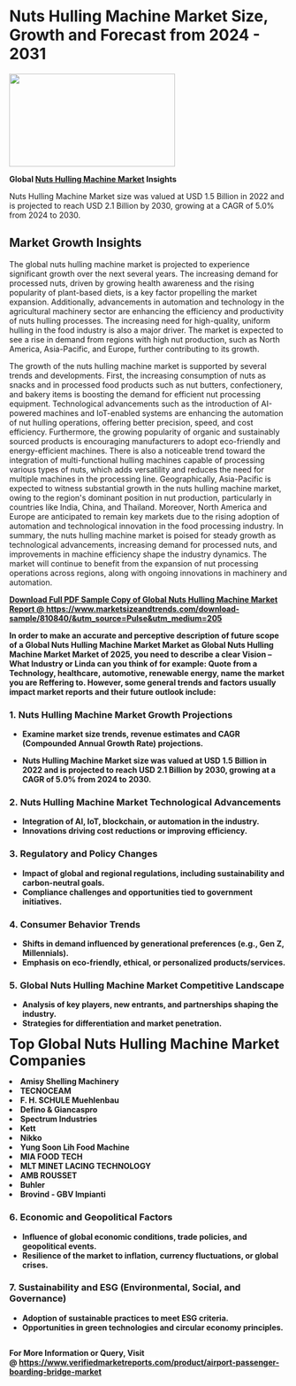 <H1>Nuts Hulling Machine Market Size, Growth and Forecast from 2024 - 2031</H1><img class="aligncenter size-medium wp-image-584254" src="https://thirdeyenews.in/wp-content/uploads/2024/09/Global-Market-Research-300x168.jpeg" alt="" width="300" height="168" /><p><strong>Global&nbsp;<a href="https://www.marketsizeandtrends.com/download-sample/810840/&amp;utm_source=Pulse&amp;utm_medium=205">Nuts Hulling Machine Market</a> Insights</strong></p><p>Nuts Hulling Machine Market size was valued at USD 1.5 Billion in 2022 and is projected to reach USD 2.1 Billion by 2030, growing at a CAGR of 5.0% from 2024 to 2030.</p><p><h2>Market Growth Insights</h2> <p>The global nuts hulling machine market is projected to experience significant growth over the next several years. The increasing demand for processed nuts, driven by growing health awareness and the rising popularity of plant-based diets, is a key factor propelling the market expansion. Additionally, advancements in automation and technology in the agricultural machinery sector are enhancing the efficiency and productivity of nuts hulling processes. The increasing need for high-quality, uniform hulling in the food industry is also a major driver. The market is expected to see a rise in demand from regions with high nut production, such as North America, Asia-Pacific, and Europe, further contributing to its growth.</p> <p><strong><a href="#"></a></strong></p> <p>The growth of the nuts hulling machine market is supported by several trends and developments. First, the increasing consumption of nuts as snacks and in processed food products such as nut butters, confectionery, and bakery items is boosting the demand for efficient nut processing equipment. Technological advancements such as the introduction of AI-powered machines and IoT-enabled systems are enhancing the automation of nut hulling operations, offering better precision, speed, and cost efficiency. Furthermore, the growing popularity of organic and sustainably sourced products is encouraging manufacturers to adopt eco-friendly and energy-efficient machines. There is also a noticeable trend toward the integration of multi-functional hulling machines capable of processing various types of nuts, which adds versatility and reduces the need for multiple machines in the processing line. Geographically, Asia-Pacific is expected to witness substantial growth in the nuts hulling machine market, owing to the region's dominant position in nut production, particularly in countries like India, China, and Thailand. Moreover, North America and Europe are anticipated to remain key markets due to the rising adoption of automation and technological innovation in the food processing industry. In summary, the nuts hulling machine market is poised for steady growth as technological advancements, increasing demand for processed nuts, and improvements in machine efficiency shape the industry dynamics. The market will continue to benefit from the expansion of nut processing operations across regions, along with ongoing innovations in machinery and automation. <p><strong><a href="#"></p><p><span class=""><strong>Download Full PDF Sample Copy of Global Nuts Hulling Machine Market Report</strong> @ <a href="https://www.marketsizeandtrends.com/download-sample/810840/&amp;utm_source=Pulse&amp;utm_medium=205" target="_blank">https://www.marketsizeandtrends.com/download-sample/810840/&amp;utm_source=Pulse&amp;utm_medium=205</a></span></p><p>In order to make an accurate and perceptive description of future scope of a Global&nbsp;Nuts Hulling Machine Market Market as Global&nbsp;Nuts Hulling Machine Market Market of 2025, you need to describe a clear Vision &ndash; What Industry or Linda can you think of for example: Quote from a Technology, healthcare, automotive, renewable energy, name the market you are Reffering to. However, some general trends and factors usually impact market reports and their future outlook include:</p><h3>1.&nbsp;<strong>Nuts Hulling Machine Market Growth Projections</strong></h3><ul><li>Examine market size trends, revenue estimates and CAGR (Compounded Annual Growth Rate) projections.</li><li><p>Nuts Hulling Machine Market size was valued at USD 1.5 Billion in 2022 and is projected to reach USD 2.1 Billion by 2030, growing at a CAGR of 5.0% from 2024 to 2030.</p></li></ul><h3>2.&nbsp;<strong>Nuts Hulling Machine Market Technological Advancements</strong></h3><ul><li>Integration of AI, IoT, blockchain, or automation in the industry.</li><li>Innovations driving cost reductions or improving efficiency.</li></ul><h3>3.&nbsp;<strong>Regulatory and Policy Changes</strong></h3><ul><li>Impact of global and regional regulations, including sustainability and carbon-neutral goals.</li><li>Compliance challenges and opportunities tied to government initiatives.</li></ul><h3>4.&nbsp;<strong>Consumer Behavior Trends</strong></h3><ul><li>Shifts in demand influenced by generational preferences (e.g., Gen Z, Millennials).</li><li>Emphasis on eco-friendly, ethical, or personalized products/services.</li></ul><h3>5.&nbsp;<strong>Global Nuts Hulling Machine Market Competitive Landscape</strong></h3><ul><li>Analysis of key players, new entrants, and partnerships shaping the industry.</li><li>Strategies for differentiation and market penetration.</li></ul><p data-pm-slice="1 1 []"><span style="color: inherit; font-family: inherit; font-size: 25px;">Top Global Nuts Hulling Machine Market Companies</span></p><div class="" data-test-id=""><p><li>Amisy Shelling Machinery</li><li> TECNOCEAM</li><li> F. H. SCHULE Muehlenbau</li><li> Defino & Giancaspro</li><li> Spectrum Industries</li><li> Kett</li><li> Nikko</li><li> Yung Soon Lih Food Machine</li><li> MIA FOOD TECH</li><li> MLT MINET LACING TECHNOLOGY</li><li> AMB ROUSSET</li><li> Buhler</li><li> Brovind - GBV Impianti</li></p></div><h3>6.&nbsp;<strong>Economic and Geopolitical Factors</strong></h3><ul><li>Influence of global economic conditions, trade policies, and geopolitical events.</li><li>Resilience of the market to inflation, currency fluctuations, or global crises.</li></ul><h3>7.&nbsp;<strong>Sustainability and ESG (Environmental, Social, and Governance)</strong></h3><ul><li>Adoption of sustainable practices to meet ESG criteria.</li><li>Opportunities in green technologies and circular economy principles.</li></ul><h2><strong style="font-size: 14px;">For More Information or Query, Visit @&nbsp;</strong><a style="background-color: #ffffff; font-size: 14px;" href="https://www.marketsizeandtrends.com/report/nuts-hulling-machine-market/" target="_blank">https://www.verifiedmarketreports.com/product/airport-passenger-boarding-bridge-market</a></h2>
